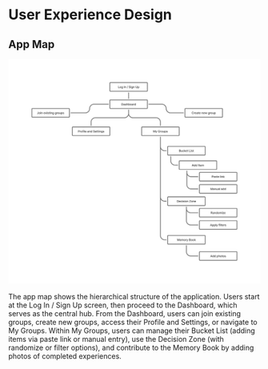 # User Experience Design

## App Map

![App Map](ux-design/app-map.png)

The app map shows the hierarchical structure of the application. Users start at the Log In / Sign Up screen, then proceed to the Dashboard, which serves as the central hub. From the Dashboard, users can join existing groups, create new groups, access their Profile and Settings, or navigate to My Groups. Within My Groups, users can manage their Bucket List (adding items via paste link or manual entry), use the Decision Zone (with randomize or filter options), and contribute to the Memory Book by adding photos of completed experiences.

